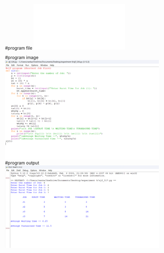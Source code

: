 #program file
![program file](sjf_526.py)

#program image
![program image](sjf_program.png)
#program output
![program output](sjf_output.png.png)




